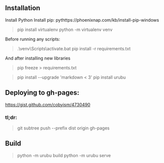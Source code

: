 ## Installation

Install Python
Install pip: pythttps://phoenixnap.com/kb/install-pip-windows
> pip install virtualenv
> python -m virtualenv venv

Before running any scripts:
> .\venv\Scripts\activate.bat
> pip install -r requirements.txt

And after installing new libraries
> pip freeze > requirements.txt


> pip install --upgrade 'markdown < 3'
> pip install urubu


## Deploying to gh-pages:

https://gist.github.com/cobyism/4730490

### tl;dr:

> git subtree push --prefix dist origin gh-pages


## Build

> python -m urubu build 
> python -m urubu serve
